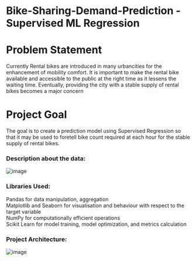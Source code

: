 # Bike-Sharing-Demand-Prediction - Supervised ML Regression


# Problem Statement

Currently Rental bikes are introduced in many urbancities for the enhancement of mobility comfort. It is important to make the rental bike available and accessible to the public at the right time as it lessens the waiting time. Eventually, providing the city with a stable supply of rental bikes becomes a major concern

# Project Goal
The goal is to create a prediction model using Supervised Regression so that it may be used to foretell bike count required at each hour for the stable supply of rental bikes.

### Description about the data:

![image](https://github.com/LHarieswar/Bike-Sharing-Demand-Prediction/assets/149724134/19861a36-0b86-463d-98b4-6db51e74c289)

### Libraries Used:
Pandas for data manipulation, aggregation <br>
Matplotlib and Seaborn for visualisation and behaviour with respect to the target variable <br>
NumPy for computationally efficient operations <br>
Scikit Learn for model training, model optimization, and metrics calculation <br>


### Project Architecture:
![image](https://github.com/LHarieswar/Bike-Sharing-Demand-Prediction/assets/149724134/86ebd94f-da69-41d1-8942-3cfc67812a95)
